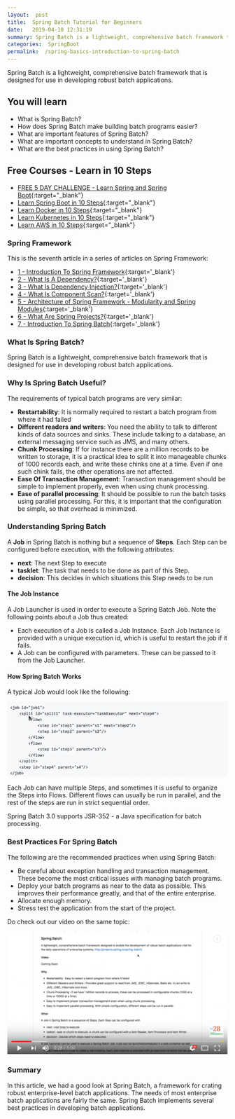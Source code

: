 ```yaml
---
layout:  post
title:  Spring Batch Tutorial for Beginners
date:   2019-04-10 12:31:19
summary: Spring Batch is a lightweight, comprehensive batch framework that is designed for use in developing robust batch applications. 
categories:  SpringBoot
permalink:  /spring-basics-introduction-to-spring-batch
---
```


Spring Batch is a lightweight, comprehensive batch framework that is designed for use in developing robust batch applications. 
 
## You will learn
- What is Spring Batch?
- How does Spring Batch make building batch programs easier?
- What are important features of Spring Batch?
- What are important concepts to understand in Spring Batch?
- What are the best practices in using Spring Batch?

## Free Courses - Learn in 10 Steps

- [FREE 5 DAY CHALLENGE - Learn Spring and Spring Boot](https://rebrand.ly/SBT-Page-Top-LearningChallenge-SpringBoot){:target="_blank"}
- [Learn Spring Boot in 10 Steps](https://rebrand.ly/in28minutes-10steps-springboot){:target="_blank"}
- [Learn Docker in 10 Steps](https://rebrand.ly/in28minutes-10steps-docker){:target="_blank"}
- [Learn Kubernetes in 10 Steps](https://rebrand.ly/in28minutes-10steps-k8s){:target="_blank"}
- [Learn AWS in 10 Steps](https://rebrand.ly/in28minutes-10steps-aws-beanstalk){:target="_blank"}


### Spring Framework

This is the seventh article in a series of articles on Spring Framework:

- [1 - Introduction To Spring Framework](/introduction-to-the-spring-framework){:target='_blank'}
- [2 - What Is A Dependency?](/spring-framework-what-is-a-dependency){:target='_blank'}
- [3 - What Is Dependency Injection?](/spring-framework-dependency-injection-inversion-of-control){:target='_blank'}
- [4 - What Is Component Scan?](/spring-and-spring-boot-what-is-component-scan){:target='_blank'}
- [5 - Architecture of Spring Framework - Modularity and Spring Modules](/spring-framework-architectures-and-modules){:target='_blank'}
- [6 - What Are Spring Projects?](/spring-projects-with-examples){:target='_blank'}
- [7 - Introduction To Spring Batch](/spring-basics-introduction-to-spring-batch){:target='_blank'}


### What Is Spring Batch?

Spring Batch is a lightweight, comprehensive batch framework that is designed for use in developing robust batch applications. 

### Why Is Spring Batch Useful?

The requirements of typical batch programs are very similar:

* **Restartability**: It is normally required to restart a batch program from where it had failed
* **Different readers and writers**: You need the ability to talk to different kinds of data sources and sinks. These include talking to a database, an external messaging service such as JMS, and many others. 
* **Chunk Processing**:  If for instance there are a million records to be written to storage, it is a practical idea to split it into manageable chunks of 1000 records each, and write these chinks one at a time. Even if one such chink fails, the other operations are not affected.
* **Ease Of Transaction Management**: Transaction management should be simple to implement properly, even when using chunk processing. 
* **Ease of parallel processing**: It should be possible to run the batch tasks using parallel processing. For this, it is important that the configuration be simple, so that overhead is minimized.  

### Understanding Spring Batch

A **Job** in Spring Batch is nothing but a sequence of **Steps**. Each Step can be configured before execution, with the following attributes:

* **next**: The next Step to execute
* **tasklet**: The task that needs to be done as part of this Step.
* **decision**: This decides in which situations this Step needs to be run

#### The Job Instance

A Job Launcher is used in order to execute a Spring Batch Job. Note the following points about a Job thus created:

* Each execution of a Job is called a Job Instance. Each Job Instance is provided with a unique execution id, which is useful to restart the job if it fails.
* A Job can be configured with parameters. These can be passed to it from the Job Launcher.

#### How Spring Batch Works

A typical Job would look like the following:

![image info](images/Capture-086-02.png)

Each Job can have multiple Steps, and sometimes it is useful to organize the Steps into Flows. Different flows can usually be run in parallel, and the rest of the steps are run in strict sequential order. 

Spring Batch 3.0 supports JSR-352 - a Java specification for batch processing.

### Best Practices For Spring Batch

The following are the recommended practices when using Spring Batch:

* Be careful about exception handling and transaction management. These become the most critical issues with managing batch programs.
* Deploy your batch programs as near to the data as possible. This improves their performance greatly, and that of the entire enterprise.
* Allocate enough memory. 
* Stress test the application from the start of the project.    

Do check out our video on the same topic:

[![image info](images/Capture-086-01.png)](https://www.youtube.com/watch?v=eohUc-kRUPw)

### Summary

In this article, we had a good look at Spring Batch, a framework for crating robust enterprise-level batch applications. The needs of most enterprise batch applications are fairly the same. Spring Batch implements several best practices in developing batch applications.